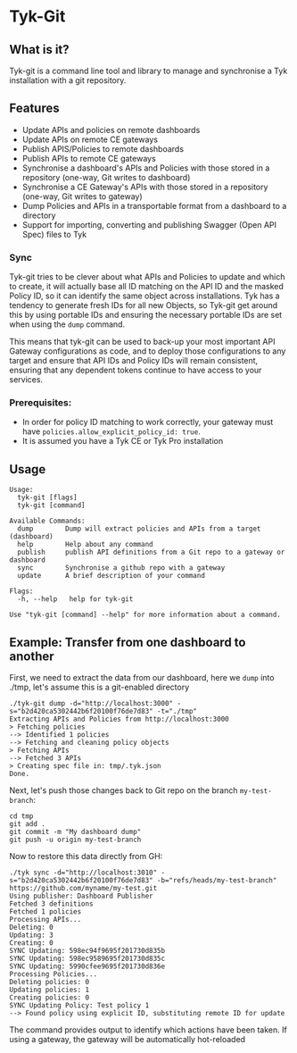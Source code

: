 # Tyk-Git

## What is it?

Tyk-git is a command line tool and library to manage and synchronise a Tyk installation with a git repository.

## Features

- Update APIs and policies on remote dashboards
- Update APIs on remote CE gateways
- Publish APIS/Policies to remote dashboards
- Publish APIs to remote CE gateways
- Synchronise a dashboard's APIs and Policies with those stored in a repository (one-way, Git writes to dashboard)
- Synchronise a CE Gateway's APIs with those stored in a repository (one-way, Git writes to gateway)
- Dump Policies and APIs in a transportable format from a dashboard to a directory
- Support for importing, converting and publishing Swagger (Open API Spec) files to Tyk

### Sync

Tyk-git tries to be clever about what APIs and Policies to update and which to create, it will actually base all
ID matching on the API ID and the masked Policy ID, so it can identify the same object across installations. Tyk has
a tendency to generate fresh IDs for all new Objects, so Tyk-git get around this by using portable IDs and ensuring
the necessary portable IDs are set when using the `dump` command.

This means that tyk-git can be used to back-up your most important API Gateway configurations as code, and to deploy
those configurations to any target and ensure that API IDs and Policy IDs will remain consistent, ensuring that any
dependent tokens continue to have access to your services.

### Prerequisites:

- In order for policy ID matching to work correctly, your gateway must have `policies.allow_explicit_policy_id: true`.
- It is assumed you have a Tyk CE or Tyk Pro installation

## Usage

```
Usage:
  tyk-git [flags]
  tyk-git [command]

Available Commands:
  dump        Dump will extract policies and APIs from a target (dashboard)
  help        Help about any command
  publish     publish API definitions from a Git repo to a gateway or dashboard
  sync        Synchronise a github repo with a gateway
  update      A brief description of your command

Flags:
  -h, --help   help for tyk-git

Use "tyk-git [command] --help" for more information about a command.
```

## Example: Transfer from one dashboard to another

First, we need to extract the data from our dashboard, here we `dump` into ./tmp, let's assume this is a git-enabled
directory

```
./tyk-git dump -d="http://localhost:3000" -s="b2d420ca5302442b6f20100f76de7d83" -t="./tmp"
Extracting APIs and Policies from http://localhost:3000
> Fetching policies
--> Identified 1 policies
--> Fetching and cleaning policy objects
> Fetching APIs
--> Fetched 3 APIs
> Creating spec file in: tmp/.tyk.json
Done.
```

Next, let's push those changes back to Git repo on the branch `my-test-branch`:

```
cd tmp
git add .
git commit -m "My dashboard dump"
git push -u origin my-test-branch
```

Now to restore this data directly from GH:

```
./tyk sync -d="http://localhost:3010" -s="b2d420ca5302442b6f20100f76de7d83" -b="refs/heads/my-test-branch" https://github.com/myname/my-test.git
Using publisher: Dashboard Publisher
Fetched 3 definitions
Fetched 1 policies
Processing APIs...
Deleting: 0
Updating: 3
Creating: 0
SYNC Updating: 598ec94f9695f201730d835b
SYNC Updating: 598ec9589695f201730d835c
SYNC Updating: 5990cfee9695f201730d836e
Processing Policies...
Deleting policies: 0
Updating policies: 1
Creating policies: 0
SYNC Updating Policy: Test policy 1
--> Found policy using explicit ID, substituting remote ID for update
```

The command provides output to identify which actions have been taken. If using a gateway, the gateway will be
automatically hot-reloaded


